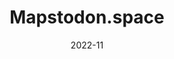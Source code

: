 ---
title: "Mapstodon.space"
summary: "Ouverture d'une instance Mastodon destinée aux passionné.e.s de cartographie et de géospatial, qui compte aujourd'hui plus de 2000 utilisateur.ices."
tags:
  - mastodon
  - fediverse
  - communauté
  - réseau social
  - web
date: 2022-11
external_link: https://mapper.fr/blog/2022-12/introducing-mapstodon/
weight: 1
---